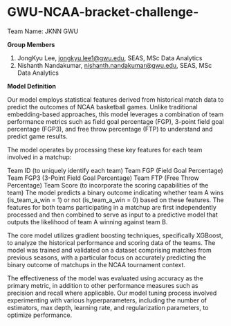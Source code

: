 # GWU-NCAA-bracket-challenge-

Team Name: JKNN GWU

**Group Members**
1) JongKyu Lee, jongkyu.lee1@gwu.edu, SEAS, MSc Data Analytics
2) Nishanth Nandakumar, nishanth.nandakumar@gwu.edu, SEAS, MSc Data Analytics


**Model Definition**

Our model employs statistical features derived from historical match data to predict the outcomes of NCAA basketball games. Unlike traditional embedding-based approaches, this model leverages a combination of team performance metrics such as field goal percentage (FGP), 3-point field goal percentage (FGP3), and free throw percentage (FTP) to understand and predict game results.

The model operates by processing these key features for each team involved in a matchup:

Team ID (to uniquely identify each team)
Team FGP (Field Goal Percentage)
Team FGP3 (3-Point Field Goal Percentage)
Team FTP (Free Throw Percentage)
Team Score (to incorporate the scoring capabilities of the team)
The model predicts a binary outcome indicating whether team A wins (is_team_a_win = 1) or not (is_team_a_win = 0) based on these features. The features for both teams participating in a matchup are first independently processed and then combined to serve as input to a predictive model that outputs the likelihood of team A winning against team B.

The core model utilizes gradient boosting techniques, specifically XGBoost, to analyze the historical performance and scoring data of the teams. The model was trained and validated on a dataset comprising matches from previous seasons, with a particular focus on accurately predicting the binary outcome of matchups in the NCAA tournament context.

The effectiveness of the model was evaluated using accuracy as the primary metric, in addition to other performance measures such as precision and recall where applicable. Our model tuning process involved experimenting with various hyperparameters, including the number of estimators, max depth, learning rate, and regularization parameters, to optimize performance.
